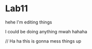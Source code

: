 # Lab11
hehe I'm editing things

I could be doing anything mwah hahaha

// Ha ha this is gonna mess things up
